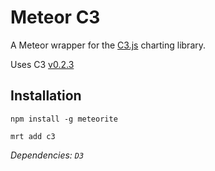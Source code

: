 # Meteor C3

A Meteor wrapper for the [C3.js](http://c3js.org/) charting library.

Uses C3 [v0.2.3](https://github.com/masayuki0812/c3/releases/tag/0.2.3)

## Installation

`npm install -g meteorite`

`mrt add c3`

*Dependencies: `D3`*